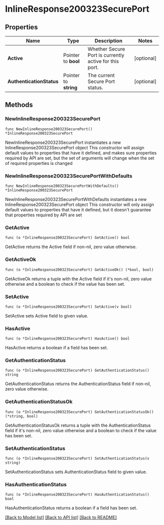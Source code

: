 # InlineResponse200323SecurePort

## Properties

Name | Type | Description | Notes
------------ | ------------- | ------------- | -------------
**Active** | Pointer to **bool** | Whether Secure Port is currently active for this port. | [optional] 
**AuthenticationStatus** | Pointer to **string** | The current Secure Port status. | [optional] 

## Methods

### NewInlineResponse200323SecurePort

`func NewInlineResponse200323SecurePort() *InlineResponse200323SecurePort`

NewInlineResponse200323SecurePort instantiates a new InlineResponse200323SecurePort object
This constructor will assign default values to properties that have it defined,
and makes sure properties required by API are set, but the set of arguments
will change when the set of required properties is changed

### NewInlineResponse200323SecurePortWithDefaults

`func NewInlineResponse200323SecurePortWithDefaults() *InlineResponse200323SecurePort`

NewInlineResponse200323SecurePortWithDefaults instantiates a new InlineResponse200323SecurePort object
This constructor will only assign default values to properties that have it defined,
but it doesn't guarantee that properties required by API are set

### GetActive

`func (o *InlineResponse200323SecurePort) GetActive() bool`

GetActive returns the Active field if non-nil, zero value otherwise.

### GetActiveOk

`func (o *InlineResponse200323SecurePort) GetActiveOk() (*bool, bool)`

GetActiveOk returns a tuple with the Active field if it's non-nil, zero value otherwise
and a boolean to check if the value has been set.

### SetActive

`func (o *InlineResponse200323SecurePort) SetActive(v bool)`

SetActive sets Active field to given value.

### HasActive

`func (o *InlineResponse200323SecurePort) HasActive() bool`

HasActive returns a boolean if a field has been set.

### GetAuthenticationStatus

`func (o *InlineResponse200323SecurePort) GetAuthenticationStatus() string`

GetAuthenticationStatus returns the AuthenticationStatus field if non-nil, zero value otherwise.

### GetAuthenticationStatusOk

`func (o *InlineResponse200323SecurePort) GetAuthenticationStatusOk() (*string, bool)`

GetAuthenticationStatusOk returns a tuple with the AuthenticationStatus field if it's non-nil, zero value otherwise
and a boolean to check if the value has been set.

### SetAuthenticationStatus

`func (o *InlineResponse200323SecurePort) SetAuthenticationStatus(v string)`

SetAuthenticationStatus sets AuthenticationStatus field to given value.

### HasAuthenticationStatus

`func (o *InlineResponse200323SecurePort) HasAuthenticationStatus() bool`

HasAuthenticationStatus returns a boolean if a field has been set.


[[Back to Model list]](../README.md#documentation-for-models) [[Back to API list]](../README.md#documentation-for-api-endpoints) [[Back to README]](../README.md)


